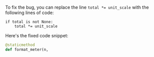 To fix the bug, you can replace the line `total *= unit_scale` with the following lines of code:

```
if total is not None:
    total *= unit_scale
```

Here's the fixed code snippet:

```python
@staticmethod
def format_meter(n,